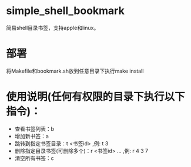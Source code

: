 # simple_shell_bookmark
简易shell目录书签，支持apple和linux。

# 部署
将Makefile和bookmark.sh放到任意目录下执行make install

# 使用说明(任何有权限的目录下执行以下指令)：
- 查看书签列表：b
- 增加新书签：a
- 跳转到指定书签目录：t <书签id> ,例: t 3
- 删除指定目录书签(可删除多个)：r <书签id> ... ,例: r 4 3 7
- 清空所有书签：c

